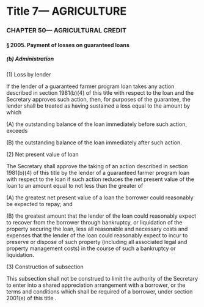
# Title 7— AGRICULTURE
### CHAPTER 50— AGRICULTURAL CREDIT
#### § 2005. Payment of losses on guaranteed loans
##### (b) Administration

(1) Loss by lender

If the lender of a guaranteed farmer program loan takes any action described in section 1981(b)(4) of this title with respect to the loan and the Secretary approves such action, then, for purposes of the guarantee, the lender shall be treated as having sustained a loss equal to the amount by which

(A) the outstanding balance of the loan immediately before such action, exceeds

(B) the outstanding balance of the loan immediately after such action.

(2) Net present value of loan

The Secretary shall approve the taking of an action described in section 1981(b)(4) of this title by the lender of a guaranteed farmer program loan with respect to the loan if such action reduces the net present value of the loan to an amount equal to not less than the greater of

(A) the greatest net present value of a loan the borrower could reasonably be expected to repay; and

(B) the greatest amount that the lender of the loan could reasonably expect to recover from the borrower through bankruptcy, or liquidation of the property securing the loan, less all reasonable and necessary costs and expenses that the lender of the loan could reasonably expect to incur to preserve or dispose of such property (including all associated legal and property management costs) in the course of such a bankruptcy or liquidation.

(3) Construction of subsection

This subsection shall not be construed to limit the authority of the Secretary to enter into a shared appreciation arrangement with a borrower, or the terms and conditions which shall be required of a borrower, under section 2001(e) of this title .
